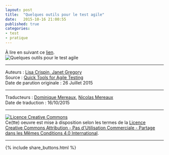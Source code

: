 ```yaml
---
layout: post
title:  "Quelques outils pour le test agile"
date:   2015-10-16 21:00:55
published: true
categories: 
- test
- pratique
---
```


À lire en suivant ce [lien](http://agiletester.ca/wp-content/uploads/sites/26/2015/10/Agile-tips-French-revised2.pdf).  
![Quelques outils pour le test agile](http://agiletester.ca/wp-content/uploads/sites/26/2015/10/Screen-Shot-2015-10-20-at-9.59.25-AM-239x300.png)

---  
Auteurs : [Lisa Crispin, Janet Gregory](http://agiletester.ca/about-the-authors/)  
Source : [Quick Tools for Agile Testing](http://agiletester.ca/wp-content/uploads/sites/26/2015/07/Agile-tips-final.pdf)  
Date de parution originale : 26 Juillet 2015  

---
Traducteurs : [Dominique Mereaux](http://www.viadeo.com/profile/00210svvsryy3o51?consultationType=29), [Nicolas Mereaux](http://www.les-traducteurs-agiles.org/traducteurs/)    
Date de traduction : 16/10/2015  

---

<a rel="license" href="http://creativecommons.org/licenses/by-nc-sa/4.0/"><img alt="Licence Creative Commons" style="border-width:0" src="http://i.creativecommons.org/l/by-nc-sa/4.0/88x31.png" /></a><br />Ce(tte) oeuvre est mise à disposition selon les termes de la <a rel="license" href="http://creativecommons.org/licenses/by-nc-sa/4.0/">Licence Creative Commons Attribution - Pas d'Utilisation Commerciale - Partage dans les Mêmes Conditions 4.0 International</a>.

---

{% include share_buttons.html %}

